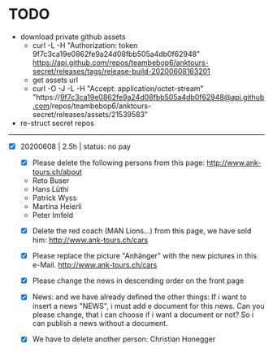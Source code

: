 # TODO

- download private github assets
    + curl -L -H "Authorization: token 9f7c3ca19e0862fe9a24d08fbb505a4db0f62948" https://api.github.com/repos/teambebop6/anktours-secret/releases/tags/release-build-20200608163201
    + get assets url
    + curl -O -J -L -H "Accept: application/octet-stream"  "https://9f7c3ca19e0862fe9a24d08fbb505a4db0f62948@api.github.com/repos/teambebop6/anktours-secret/releases/assets/21539583"
- re-struct secret repos 

---

- [x] 20200608 | 2.5h | status: no pay

    + [x] Please delete the following persons from this page: http://www.ank-tours.ch/about
    - Reto Buser
    - Hans Lüthi
    - Patrick Wyss
    - Martina Heierli
    - Peter Imfeld
    
    + [x] Delete the red coach (MAN Lions...) from this page, we have sold him: http://www.ank-tours.ch/cars
    
    + [x] Please replace the picture "Anhänger" with the new pictures in this e-Mail. http://www.ank-tours.ch/cars
    
    + [x] Please change the news in descending order on the front page

    + [x] News: and we have already defined the other things: If i want to insert a news "NEWS", i must add e document for this news. Can you please change, that i can choose if i want a document or not? So i can publish a news without a document.

    + [x] We have to delete another person: 
        Christian Honegger
